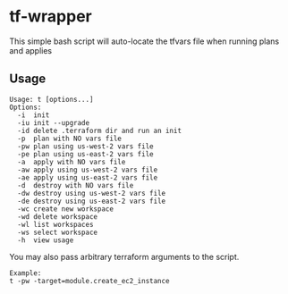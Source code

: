 # tf-wrapper

This simple bash script will auto-locate the tfvars file when running plans and applies

## Usage
```
Usage: t [options...]
Options:
  -i  init
  -iu init --upgrade
  -id delete .terraform dir and run an init
  -p  plan with NO vars file
  -pw plan using us-west-2 vars file
  -pe plan using us-east-2 vars file
  -a  apply with NO vars file
  -aw apply using us-west-2 vars file
  -ae apply using us-east-2 vars file
  -d  destroy with NO vars file
  -dw destroy using us-west-2 vars file
  -de destroy using us-east-2 vars file
  -wc create new workspace
  -wd delete workspace
  -wl list workspaces
  -ws select workspace
  -h  view usage
```

You may also pass arbitrary terraform arguments to the script.

```
Example:
t -pw -target=module.create_ec2_instance
```
